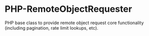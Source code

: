 # PHP-RemoteObjectRequester
PHP base class to provide remote object request core functionality (including pagination, rate limit lookups, etc).
